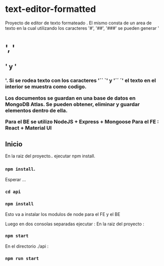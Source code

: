 # text-editor-formatted

Proyecto de editor de texto formateado .
El mismo consta de un area de texto en la cual utilizando los caracteres '#', '##', '###'  se pueden generar '<h1>', '<h2>' y '<h3>'.
Si se rodea texto con los caracteres '`` `' y '´´ ´' el texto en el interior se muestra como codigo.

Los documentos se guardan en una base de datos en MongoDB Atlas.
Se pueden obtener, eliminar y guardar elementos dentro de ella.

Para el BE se utilizo NodeJS + Express + Mongoose 
Para el FE : React + Material UI


## Inicio

En la raiz del proyecto.. ejecutar npm install.
### `npm install`.
Esperar ...
### `cd api`
### `npm install`

Esto va a instalar los modulos de node para el FE y el BE

Luego en dos consolas separadas ejecutar : 
En la raiz del proyecto : 
### `npm start`

En el directorio ./api : 
### `npm run start`
